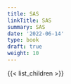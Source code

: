 ```yaml
---
title: SAS
linkTitle: SAS
summary: SAS
date: '2022-06-14'
type: book
draft: true
weight: 10
---
```

<!--
{{< figure src="featured.jpg" >}}
-->

<!-- {{< toc hide_on="xl" >}} -->


{{< list_children >}}

<!-- ## Meet your instructor
{{< mention "admin" >}}

## FAQs
{{< spoiler text="Are there prerequisites?" >}}
There are no prequisites, but a background in upper division or graduate level statistics will come in handy.
{{< /spoiler >}}

{{< spoiler text="How often do the courses run?" >}}
Continuously, at your own pace.
{{< /spoiler >}} -->

<!--
{{< cta cta_text="Begin the course" cta_link="01_r_setup" >}}
-->
